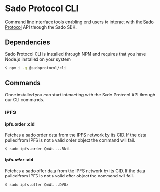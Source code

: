 # Sado Protocol CLI

Command line interface tools enabling end users to interact with the [Sado Protocol](https://sado.space) API through the Sado SDK.

## Dependencies

Sado Protocol CLI is installed through NPM and requires that you have Node.js installed on your system.

```sh
$ npm i -g @sadoprotocol/cli
```

## Commands

Once installed you can start interacting with the Sado Protocol API through our CLI commands.

### IPFS

#### ipfs.order :cid

Fetches a sado order data from the IPFS network by its CID. If the data pulled from IPFS is not a valid order object the command will fail.

```sh
$ sado ipfs.order QmWt....RktL
```

#### ipfs.offer :cid

Fetches a sado offer data from the IPFS network by its CID. If the data pulled from IPFS is not a valid offer object the command will fail.

```sh
$ sado ipfs.offer QmWt...DV8z
```
